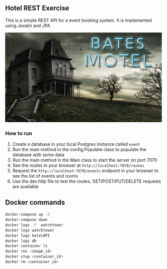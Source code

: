 ## Hotel REST Exercise

This is a simple REST API for a event booking system. 
It is implemented using Javalin and JPA

![Hotel](./docs/bates_hotel.jpg)

### How to run

1. Create a database in your local Postgres instance called `event`
2. Run the main method in the config.Populate class to populate the database with some data
3. Run the main method in the Main class to start the server on port 7070
4. See the routes in your browser at `http://localhost:7070/routes`
5. Request the `http://localhost:7070/events` endpoint in your browser to see the list of events and rooms
6. Use the dev.http file to test the routes, GET/POST/PUT/DELETE requests are available

## Docker commands

```bash
docker-compose up -d
docker-compose down
docker logs -f  watchtower
docker logs watchtower
docker logs hotelAPI
docker logs db
docker container ls
docker rmi <image_id>
docker stop <container_id>
docker rm <container_id>
```
